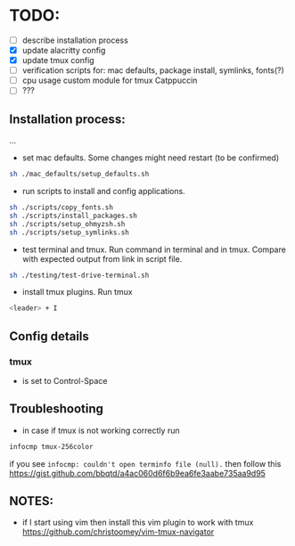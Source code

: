 # TODO:

- [ ] describe installation process
- [x] update alacritty config
- [x] update tmux config
- [ ] verification scripts for: mac defaults, package install, symlinks, fonts(?)
- [ ] cpu usage custom module for tmux Catppuccin
- [ ] ???

## Installation process:

...

- set mac defaults. Some changes might need restart (to be confirmed)

```bash
sh ./mac_defaults/setup_defaults.sh
```

- run scripts to install and config applications.

```bash
sh ./scripts/copy_fonts.sh
sh ./scripts/install_packages.sh
sh ./scripts/setup_ohmyzsh.sh
sh ./scripts/setup_symlinks.sh
```

- test terminal and tmux. Run command in terminal and in tmux. Compare with expected output from link in script file.

```bash
sh ./testing/test-drive-terminal.sh
```

- install tmux plugins. Run tmux

```bash
<leader> + I
```

## Config details

### tmux

- <leader> is set to Control-Space

## Troubleshooting

- in case if tmux is not working correctly run

```bash
infocmp tmux-256color
```

if you see `infocmp: couldn't open terminfo file (null).` then follow this https://gist.github.com/bbqtd/a4ac060d6f6b9ea6fe3aabe735aa9d95

## NOTES:

- if I start using vim then install this vim plugin to work with tmux https://github.com/christoomey/vim-tmux-navigator
